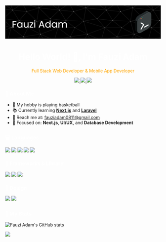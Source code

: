<p align="center">
  <img src="img/banner.png" alt="Fauzi Adam" />
</p>

<h1 align="center" style="color: white">Hello World! 👋, I'm Fauzi Adam</h1>

<p style="color: orange" align="center">Full Stack Web Developer & Mobile App Developer</p>

<p align="center">
  <a href="mailto:fauziadam0811@gmail.com">
    <img src="https://img.shields.io/badge/Gmail-D14836?style=for-the-badge&logo=gmail&logoColor=white" />
  </a>
  <a href="https://wa.me/628225623906" target="_blank">
    <img src="https://img.shields.io/badge/WhatsApp-25D366?style=for-the-badge&logo=whatsapp&logoColor=white" />
  </a>
  <a href="" target="_blank">
    <img src="https://img.shields.io/badge/website-000000?style=for-the-badge&logo=About.me&logoColor=white" />
  </a>
</p>


<h3 style="color: white">🧘 About Me</h3>

- 🏀 My hobby is playing basketball  
- 📚 Currently learning [**Next.js**](https://nextjs.org/docs) and [**Laravel**](https://laravel.com/docs)  
- 📩 Reach me at: [fauziadam0811@gmail.com](mailto:fauziadam0811@gmail.com)  
- 🎯 Focused on: **Next.js**, **UI/UX**, and **Database Development**

##

<h3 style="color: white">💻 Languages</h3>

<p align="justify">
<img src="https://img.shields.io/badge/HTML5-E34F26?style=for-the-badge&logo=html5&logoColor=white" />
<img src="https://img.shields.io/badge/CSS3-1572B6?style=for-the-badge&logo=css3&logoColor=white" />
<img src="https://img.shields.io/badge/TypeScript-007ACC?style=for-the-badge&logo=typescript&logoColor=white" />
<img src="https://img.shields.io/badge/JavaScript-323330?style=for-the-badge&logo=javascript&logoColor=F7DF1E" />
<img src="https://img.shields.io/badge/PHP-777BB4?style=for-the-badge&logo=php&logoColor=white" />
</p>


<h3 style="color: white">🚀 Frameworks & Library</h3>

<p align="justify">
<img src="https://img.shields.io/badge/Laravel-FF2D20?style=for-the-badge&logo=laravel&logoColor=white" />
<img src="https://img.shields.io/badge/React-20232A?style=for-the-badge&logo=react&logoColor=61DAFB" />
<img src="https://img.shields.io/badge/Tailwind_CSS-38B2AC?style=for-the-badge&logo=tailwind-css&logoColor=white" />
</p>


<h3 style="color: white">🎨 Design</h3>

<p align="justify">
<img src="https://img.shields.io/badge/Figma-F24E1E?style=for-the-badge&logo=figma&logoColor=white" />
<img src="https://img.shields.io/badge/tinkercad-1477D1?style=for-the-badge&logo=tinkercad&logoColor=white" />
</p>


##

<h3 style="color: white">🧩 My Stats</h3>


![Fauzi Adam's GitHub stats](https://github-readme-stats.vercel.app/api?username=fauziadam1&show_icons=true&theme=dark)


![](https://github-readme-stats.vercel.app/api/top-langs/?username=fauziadam1&theme=dark&hide_border=false&include_all_commits=false&count_private=false&layout=compact)


